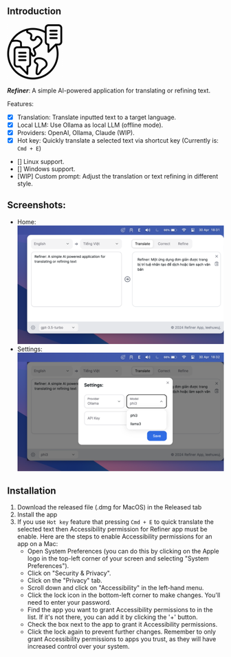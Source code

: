 ## Introduction
<img src="src-tauri/icons/128x128.png" width=128 height=128>

***Refiner***: A simple AI-powered application for translating or refining text.

Features:
 - [x] Translation: Translate inputted text to a target language.
 - [x] Local LLM: Use Ollama as local LLM (offline mode).
 - [x] Providers: OpenAI, Ollama, Claude (WIP).
 - [x] Hot key: Quickly translate a selected text via shortcut key (Currently is: `Cmd + E`)
 - [] Linux support.
 - [] Windows support.
 - [WIP] Custom prompt: Adjust the translation or text refining in different style.

## Screenshots:
- Home:
![Refiner Home](./docs/images/home_sc.png)
- Settings:
![Refiner settings](./docs/images/setting_sc.png)


## Installation
1. Download the released file (.dmg for MacOS) in the Released tab
2. Install the app
3. If you use `Hot key` feature that pressing `Cmd + E` to quick translate the selected text then Accessibility permission for Refiner app must be enable. Here are the steps to enable Accessibility permissions for an app on a Mac:
    - Open System Preferences (you can do this by clicking on the Apple logo in the top-left corner of your screen and selecting "System Preferences").
    - Click on "Security & Privacy".
    - Click on the "Privacy" tab.
    - Scroll down and click on "Accessibility" in the left-hand menu.
    - Click the lock icon in the bottom-left corner to make changes. You'll need to enter your password.
    - Find the app you want to grant Accessibility permissions to in the list. If it's not there, you can add it by clicking the '+' button.
    - Check the box next to the app to grant it Accessibility permissions.
    - Click the lock again to prevent further changes.
    Remember to only grant Accessibility permissions to apps you trust, as they will have increased control over your system.

